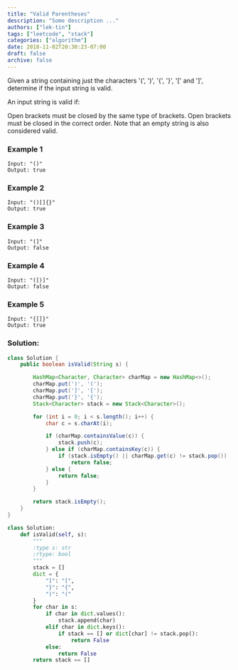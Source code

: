 ```yaml
---
title: "Valid Parentheses"
description: "Some description ..."
authors: ["lek-tin"]
tags: ["leetcode", "stack"]
categories: ["algorithm"]
date: 2018-11-02T20:30:23-07:00
draft: false
archive: false
---
```

Given a string containing just the characters '(', ')', '{', '}', '[' and ']', determine if the input string is valid.

An input string is valid if:

Open brackets must be closed by the same type of brackets.
Open brackets must be closed in the correct order.
Note that an empty string is also considered valid.

### Example 1
```
Input: "()"
Output: true
```
### Example 2
```
Input: "()[]{}"
Output: true
```
### Example 3
```
Input: "(]"
Output: false
```
### Example 4
```
Input: "([)]"
Output: false
```
### Example 5
```
Input: "{[]}"
Output: true
```
### Solution:
```java
class Solution {
    public boolean isValid(String s) {

        HashMap<Character, Character> charMap = new HashMap<>();
        charMap.put(')', '(');
        charMap.put(']', '[');
        charMap.put('}', '{');
        Stack<Character> stack = new Stack<Character>();

        for (int i = 0; i < s.length(); i++) {
            char c = s.charAt(i);

            if (charMap.containsValue(c)) {
                stack.push(c);
            } else if (charMap.containsKey(c)) {
                if (stack.isEmpty() || charMap.get(c) != stack.pop())
                    return false;
            } else {
                return false;
            }
        }

        return stack.isEmpty();
    }
}
```
```python
class Solution:
    def isValid(self, s):
        """
        :type s: str
        :rtype: bool
        """
        stack = []
        dict = {
            "]": "[",
            "}": "{",
            ")": "("
        }
        for char in s:
            if char in dict.values():
                stack.append(char)
            elif char in dict.keys():
                if stack == [] or dict[char] != stack.pop():
                    return False
            else:
                return False
        return stack == []
```